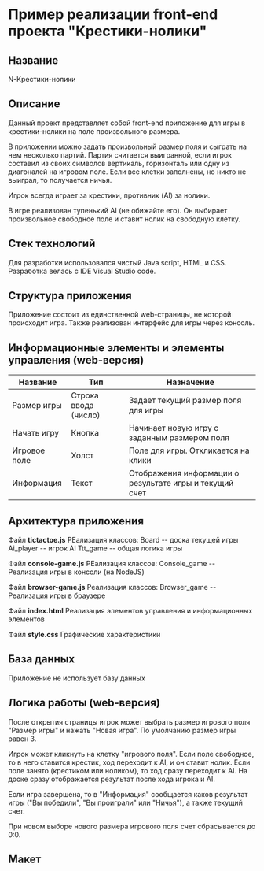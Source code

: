 # Пример реализации front-end проекта "Крестики-нолики"

## Название
N-Крестики-нолики 

## Описание
Данный проект представляет собой front-end приложение для игры в крестики-нолики на поле произвольного размера. 
 
В приложении можно задать произвольный размер поля и сыграть на нем несколько партий. Партия считается выигранной, если игрок составил из своих символов вертикаль, горизонталь или одну из диагоналей на игровом поле. Если все клетки заполнены, но никто не выиграл, то получается ничья. 

Игрок всегда играет за крестики, противник (AI) за нолики.

В игре реализован тупенький AI (не обижайте его). Он выбирает произвольное свободное поле и ставит нолик на свободную клетку.

## Стек технологий
Для разработки использовался чистый Java script, HTML и CSS. Разработка велась с IDE Visual Studio code.

## Структура приложения
Приложение состоит из единственной web-страницы, не которой происходит игра. Также реализован интерфейс для игры через консоль.

## Информационные элементы и элементы управления (web-версия)
|Название|Тип|Назначение|
|---|---|---|
|Размер игры| Строка ввода (число)| Задает текущий размер поля для игры|
|Начать игру| Кнопка | Начинает новую игру с заданным размером поля|
|Игровое поле| Холст | Поле для игры. Откликается на клики|
|Информация| Текст | Отображения информации о результате игры и текущий счет|

## Архитектура приложения

Файл **tictactoe.js**
РЕализация классов:
Board -- доска текущей игры
Ai_player -- игрок AI 
Ttt_game -- общая логика игры

Файл **console-game.js**
РЕализация классов:
Console_game -- Реализация игры в консоли (на NodeJS)

Файл **browser-game.js**
Реализация классов:
Browser_game -- Реализация игры в браузере

Файл **index.html**
Реализация элементов управления и информационных элементов

Файл **style.css**
Графические характеристики

## База данных
Приложение не использует базу данных

## Логика работы (web-версия)
После открытия страницы игрок может выбрать размер игрового поля "Размер игры" и нажать "Новая игра". По умолчанию размер игры равен 3.

Игрок может кликнуть на клетку "игрового поля". Если поле свободное, то в него ставится крестик, ход переходит к AI, и он ставит нолик. Если поле занято (крестиком или ноликом), то ход сразу переходит к AI. На доске сразу отображается результат после хода игрока и AI. 

Если игра завершена, то в "Информация" сообщается каков результат игры ("Вы победили", "Вы проиграли" или "Ничья"), а также текущий счет.

При новом выборе нового размера игрового поля счет сбрасывается до 0:0.

## Макет

